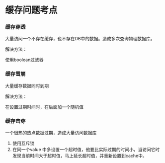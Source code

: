 # 缓存问题考点

### 缓存穿透

 大量访问一个不存在缓存，也不存在DB中的数据。造成多次查询物理数据库。

解决方法：

使用boolean过滤器

### 缓存雪崩

大量缓存数据同时到期

解决方法：

在设置过期时间时，在后面加一个随机值

### 缓存击穿

一个很热的热点数据过期，造成大量访问数据库

1. 使用互斥锁
2. 在同一个value 中多设置一个超时值，他要比实际过期的时间小，当访问它时发现当前时间大于超时值，马上延长超时值，并重新设置到cache中。

